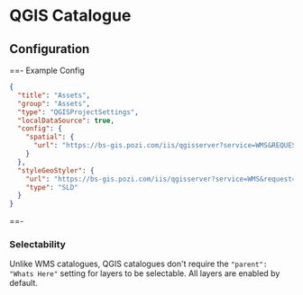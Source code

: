 ---
---

# QGIS Catalogue

## Configuration

==- Example Config

```json
{
  "title": "Assets",
  "group": "Assets",
  "type": "QGISProjectSettings",
  "localDataSource": true,
  "config": {
    "spatial": {
      "url": "https://bs-gis.pozi.com/iis/qgisserver?service=WMS&REQUEST=GetProjectSettings&MAP=//bs-intra/GIS/System/POZI/QGIS Projects/Assets.qgs"
    }
  },
  "styleGeoStyler": {
    "url": "https://bs-gis.pozi.com/iis/qgisserver?service=WMS&request=GetStyles&MAP=//bs-intra/GIS/System/POZI/QGIS Projects/Assets.qgs",
    "type": "SLD"
  }
}
```

==-

### Selectability

Unlike WMS catalogues, QGIS catalogues don't require the `"parent": "Whats Here"` setting for layers to be selectable. All layers are enabled by default.
